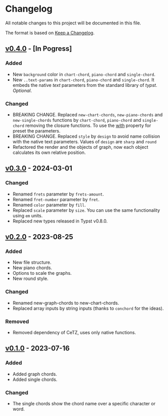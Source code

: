 # Changelog

All notable changes to this project will be documented in this file.

The format is based on [Keep a Changelog](https://keepachangelog.com/en/1.0.0/).

## [v0.4.0](https://github.com/ljgago/typst-chords/compare/v0.3.0...v0.4.0) - [In Pogress]

### Added

- New `background` color in `chart-chord`, `piano-chord` and `single-chord`.
- New `..text-params` in `chart-chord`, `piano-chord` and `single-chord`. It embeds the native *text* parameters from the standard library of *typst*. *Optional*.

### Changed

- BREAKING CHANGE. Replaced `new-chart-chords`, `new-piano-chords` and `new-single-chords` functions by `chart-chord`, `piano-chord` and `single-chord` removing the closure functions. To use the [with](https://typst.app/docs/reference/foundations/function/#definitions-with) property for preset the parameters.
- BREAKING CHANGE. Replaced `style` by `design` to avoid name collision with the native text parameters. Values of `design` are `sharp` and `round`
- Refactored the render and the objects of graph, now each object calculates its own relative position.

## [v0.3.0](https://github.com/ljgago/typst-chords/compare/v0.2.0...v0.3.0) - 2024-03-01

### Changed

- Renamed `frets` parameter by `frets-amount`.
- Renamed `fret-number` parameter by `fret`.
- Renamed `color` parameter by `fill`.
- Replaced `scale` parameter by `size`. You can use the same functionality using `em` units.
- Replaced new types released in Typst v0.8.0.

## [v0.2.0](https://github.com/ljgago/typst-chords/compare/v0.1.0...v0.2.0) - 2023-08-25

### Added

- New file structure.
- New piano chords.
- Options to scale the graphs.
- New round style.

### Changed

- Renamed new-graph-chords to new-chart-chords.
- Replaced array inputs by string inputs (thanks to `conchord` for the ideas).

### Removed

- Removed dependency of CeTZ, uses only native functions.

## [v0.1.0](https://github.com/ljgago/typst-chords/compare/v0.1.0...v0.1.0) - 2023-07-16

### Added

- Added graph chords.
- Added single chords.

### Changed

- The single chords show the chord name over a specific character or word.
